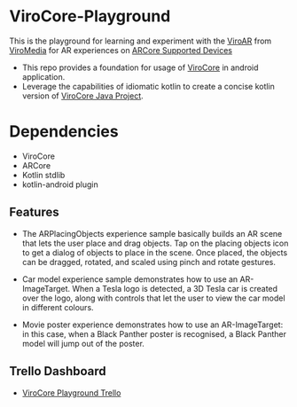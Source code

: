 # ViroCore-Playground

This is the playground for learning and experiment with the [ViroAR](https://viromedia.com/viroar/) from 
[ViroMedia](https://viromedia.com/) for AR experiences on [ARCore Supported Devices](https://developers.google.com/ar/discover/supported-devices)

* This repo provides a foundation for usage of [ViroCore](https://viromedia.com/virocore/) in android application.
* Leverage the capabilities of idiomatic kotlin to create a concise kotlin version of [ViroCore Java Project](https://github.com/viromedia/virocore).

# Dependencies
*  ViroCore
*  ARCore
*  Kotlin stdlib
*  kotlin-android plugin

## Features
* The ARPlacingObjects experience sample basically builds an AR scene that lets the user place and drag objects. 
Tap on the placing objects icon to get a dialog of objects to place in the scene. Once placed, the objects can be dragged, rotated, and scaled using pinch and rotate gestures.

* Car model experience sample demonstrates how to use an AR-ImageTarget. 
When a Tesla logo is detected, a 3D Tesla car is created over the logo, along with controls that let the user to view the car model in different colours.

* Movie poster experience demonstrates how to use an AR-ImageTarget: in this case, when a Black Panther poster is recognised, a Black Panther model will jump out of the poster.

## Trello Dashboard
* [ViroCore Playground Trello](https://trello.com/b/uH6dr8a0/arcore-playground)



